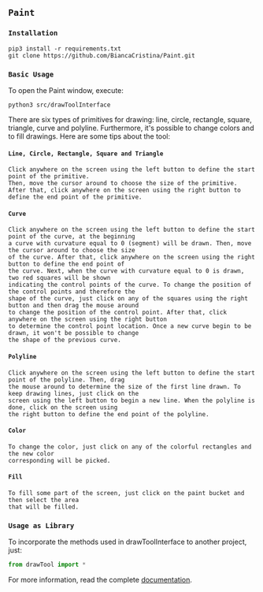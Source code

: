 ## `Paint`

### `Installation`
```
pip3 install -r requirements.txt
git clone https://github.com/BiancaCristina/Paint.git
```

### `Basic Usage`
To open the Paint window, execute:
```
python3 src/drawToolInterface
```

There are six types of primitives for drawing: line, circle, rectangle, square, triangle, curve and polyline. Furthermore, it's possible to change colors and to fill drawings. Here are some tips about the tool:

#### `Line, Circle, Rectangle, Square and Triangle`
```
Click anywhere on the screen using the left button to define the start point of the primitive. 
Then, move the cursor around to choose the size of the primitive. 
After that, click anywhere on the screen using the right button to define the end point of the primitive. 
```

#### `Curve`
```
Click anywhere on the screen using the left button to define the start point of the curve, at the beginning 
a curve with curvature equal to 0 (segment) will be drawn. Then, move the cursor around to choose the size 
of the curve. After that, click anywhere on the screen using the right button to define the end point of 
the curve. Next, when the curve with curvature equal to 0 is drawn, two red squares will be shown 
indicating the control points of the curve. To change the position of the control points and therefore the 
shape of the curve, just click on any of the squares using the right button and then drag the mouse around 
to change the position of the control point. After that, click anywhere on the screen using the right button 
to determine the control point location. Once a new curve begin to be drawn, it won't be possible to change 
the shape of the previous curve. 
```

#### `Polyline`
```
Click anywhere on the screen using the left button to define the start point of the polyline. Then, drag 
the mouse around to determine the size of the first line drawn. To keep drawing lines, just click on the 
screen using the left button to begin a new line. When the polyline is done, click on the screen using 
the right button to define the end point of the polyline. 
```

#### `Color`
```
To change the color, just click on any of the colorful rectangles and the new color 
corresponding will be picked.
```

#### `Fill`
```
To fill some part of the screen, just click on the paint bucket and then select the area 
that will be filled. 
```

### `Usage as Library`
To incorporate the methods used in drawToolInterface to another project, just:
```python
from drawTool import *
```
For more information, read the complete [documentation](https://github.com/BiancaCristina/Paint/tree/master/docs).

